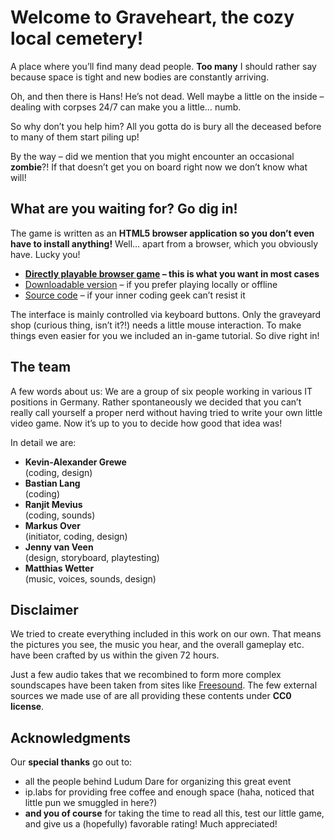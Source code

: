 # Welcome to Graveheart, the cozy local cemetery!

A place where you’ll find many dead people. **Too many** I should rather say because space is tight and new bodies are constantly arriving.

Oh, and then there is Hans! He’s not dead. Well maybe a little on the inside – dealing with corpses 24/7 can make you a little… numb.

So why don’t you help him? All you gotta do is bury all the deceased before to many of them start piling up!

By the way – did we mention that you might encounter an occasional **zombie**?! If that doesn’t get you on board right now we don’t know what will!

## What are you waiting for? Go dig in!

The game is written as an **HTML5 browser application so you don’t even have to install anything!** Well… apart from a browser, which you obviously have. Lucky you!

- **[Directly playable browser game](http://shellfishgames.com/games/graveheart/index.html) – this is what you want in most cases**
- [Downloadable version](http://shellfishgames.com/dl/graveheart.zip) – if you prefer playing locally or offline
- [Source code](https://github.com/m2u-84/ldjam42) – if your inner coding geek can’t resist it

The interface is mainly controlled via keyboard buttons. Only the graveyard shop (curious thing, isn’t it?!) needs a little mouse interaction. To make things even easier for you we included an in-game tutorial. So dive right in!

## The team

A few words about us: We are a group of six people working in various IT positions in Germany. Rather spontaneously we decided that you can’t really call yourself a proper nerd without having tried to write your own little video game. Now it’s up to you to decide how good that idea was!

In detail we are:
- **Kevin-Alexander Grewe**  
(coding, design)
- **Bastian Lang**  
(coding)
- **Ranjit Mevius**  
(coding, sounds)
- **Markus Over**  
(initiator, coding, design)
- **Jenny van Veen**  
(design, storyboard, playtesting)
- **Matthias Wetter**  
(music, voices, sounds, design)

## Disclaimer

We tried to create everything included in this work on our own. That means the pictures you see, the music you hear, and the overall gameplay etc. have been crafted by us within the given 72 hours.

Just a few audio takes that we recombined to form more complex soundscapes have been taken from sites like [Freesound](https://freesound.org/). The few external sources we made use of are all providing these contents under **CC0 license**.

## Acknowledgments

Our **special thanks** go out to:

- all the people behind Ludum Dare for organizing this great event
- ip.labs for providing free coffee and enough space (haha, noticed that little pun we smuggled in here?)
- **and you of course** for taking the time to read all this, test our little game, and give us a (hopefully) favorable rating! Much appreciated!
